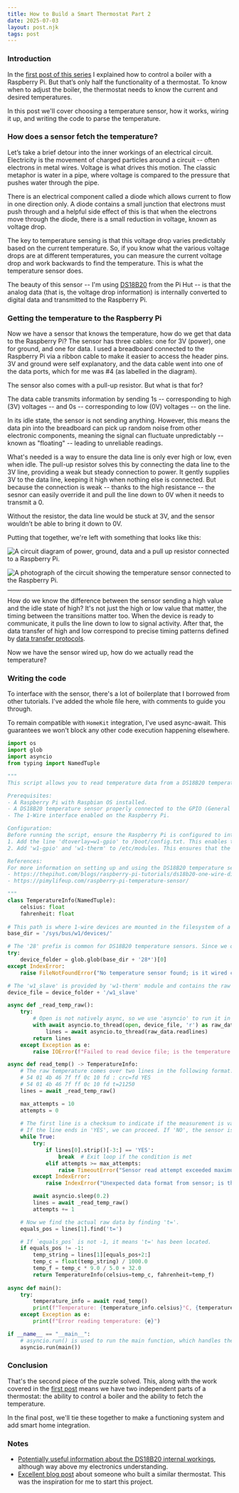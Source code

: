 ```yaml
---
title: How to Build a Smart Thermostat Part 2
date: 2025-07-03
layout: post.njk
tags: post
---
```


### Introduction

In the [first post of this series](/posts/published/how-to-build-a-smart-thermostat-part-1) I explained how to control a boiler with a Raspberry Pi. But that’s only half the functionality of a thermostat. To know when to adjust the boiler, the thermostat needs to know the current and desired temperatures.

In this post we'll cover choosing a temperature sensor, how it works, wiring it up, and writing the code to parse the temperature.

### How does a sensor fetch the temperature?

Let’s take a brief detour into the inner workings of an electrical circuit. Electricity is the movement of charged particles around a circuit -- often electrons in metal wires. Voltage is what drives this motion. The classic metaphor is water in a pipe, where voltage is compared to the pressure that pushes water through the pipe.

There is an electrical component called a diode which allows current to flow in one direction only. A diode contains a small junction that electrons must push through and a helpful side effect of this is that when the electrons move through the diode, there is a small reduction in voltage, known as voltage drop.

The key to temperature sensing is that this voltage drop varies predictably based on the current temperature. So, if you know what the various voltage drops are at different temperatures, you can measure the current voltage drop and work backwards to find the temperature. This is what the temperature sensor does. 

The beauty of this sensor -- I'm using [DS18B20](https://thepihut.com/products/waterproof-ds18b20-digital-temperature-sensor-extras?variant=27740417873) from the Pi Hut -- is that the analog data (that is, the voltage drop information) is internally converted to digital data and transmitted to the Raspberry Pi. 

### Getting the temperature to the Raspberry Pi

Now we have a sensor that knows the temperature, how do we get that data to the Raspberry Pi? The sensor has three cables: one for 3V (power), one for ground, and one for data. I used a breadboard connected to the Raspberry Pi via a ribbon cable to make it easier to access the header pins. 3V and ground were self explanatory, and the data cable went into one of the data ports, which for me was #4 (as labelled in the diagram). 

The sensor also comes with a pull-up resistor. But what is that for?

The data cable transmits information by sending 1s -- corresponding to high (3V) voltages -- and 0s -- corresponding to low (0V) voltages -- on the line. 

In its idle state, the sensor is not sending anything. However, this means the data pin into the breadboard can pick up random noise from other electronic components, meaning the signal can fluctuate unpredictably -- known as "floating" -- leading to unreliable readings. 

What's needed is a way to ensure the data line is only ever high or low, even when idle. The pull-up resistor solves this by connecting the data line to the 3V line, providing a weak but steady connection to power. It gently supplies 3V to the data line, keeping it high when nothing else is connected. But because the connection is weak -- thanks to the high resistance -- the sesnor can easily override it and pull the line down to 0V when it needs to transmit a 0.

Without the resistor, the data line would be stuck at 3V, and the sensor wouldn’t be able to bring it down to 0V.

Putting that together, we're left with something that looks like this:

![A circuit diagram of power, ground, data and a pull up resistor connected to a Raspberry Pi.](001.png)

![A photograph of the circuit showing the temperature sensor connected to the Raspberry Pi.](002.jpeg)

---

How do we know the difference between the sensor sending a high value and the idle state of high? It's not just the high or low value that matter, the timing between the transitions matter too. When the device is ready to communicate, it pulls the line down to low to signal activity. After that, the data transfer of high and low correspond to precise timing patterns defined by [data transfer protocols](https://cdn.shopify.com/s/files/1/0176/3274/files/DS18B20_8250021c-fcd0-4fb2-90e9-05d6c39d7d76.pdf?v=1676904940#page=15).

Now we have the sensor wired up, how do we actually read the temperature?

### Writing the code 

To interface with the sensor, there's a lot of boilerplate that I borrowed from other tutorials. I've added the whole file here, with comments to guide you through.

To remain compatible with `HomeKit` integration, I've used async-await. This guarantees we won't block any other code execution happening elsewhere.

```python
import os
import glob
import asyncio
from typing import NamedTuple

"""
This script allows you to read temperature data from a DS18B20 temperature sensor connected to a Raspberry Pi; temperature is returned in celsius and fahrenheit.

Prerequisites:
- A Raspberry Pi with Raspbian OS installed.
- A DS18B20 temperature sensor properly connected to the GPIO (General Purpose Input/Output) pins of the Raspberry Pi (see references).
- The 1-Wire interface enabled on the Raspberry Pi.

Configuration:
Before running the script, ensure the Raspberry Pi is configured to interface with the DS18B20 sensor:
1. Add the line 'dtoverlay=w1-gpio' to /boot/config.txt. This enables the 1-Wire interface on the GPIO pin used by the sensor.
2. Add 'w1-gpio' and 'w1-therm' to /etc/modules. This ensures that the necessary modules are loaded when the Raspberry Pi boots up.

References:
For more information on setting up and using the DS18B20 temperature sensor with a Raspberry Pi, visit:
- https://thepihut.com/blogs/raspberry-pi-tutorials/ds18b20-one-wire-digital-temperature-sensor-and-the-raspberry-pi
- https://pimylifeup.com/raspberry-pi-temperature-sensor/

"""
class TemperatureInfo(NamedTuple):
    celsius: float
    fahrenheit: float
  
# This path is where 1-wire devices are mounted in the filesystem of a Linux-based system.
base_dir = '/sys/bus/w1/devices/'

# The '28' prefix is common for DS18B20 temperature sensors. Since we only have 1 sensor, we just grab the first.
try:
    device_folder = glob.glob(base_dir + '28*')[0]
except IndexError:
    raise FileNotFoundError("No temperature sensor found; is it wired correctly?")

# The 'w1_slave' is provided by 'w1-therm' module and contains the raw temperature data from the sensor.
device_file = device_folder + '/w1_slave'

async def _read_temp_raw():
    try:
        # Open is not natively async, so we use 'asyncio' to run it in a threadpool
        with await asyncio.to_thread(open, device_file, 'r') as raw_data:
            lines = await asyncio.to_thread(raw_data.readlines)
        return lines
    except Exception as e:
        raise IOError(f"Failed to read device file; is the temperature sensor wired correctly? Error: {e}")

async def read_temp() -> TemperatureInfo:
    # The raw temperature comes over two lines in the following format:
    # 54 01 4b 46 7f ff 0c 10 fd : crc=fd YES
    # 54 01 4b 46 7f ff 0c 10 fd t=21250
    lines = await _read_temp_raw()

    max_attempts = 10
    attempts = 0
    
    # The first line is a checksum to indicate if the measurement is valid. 
    # If the line ends in 'YES', we can proceed. If 'NO', the sensor is not ready so we wait 0.2 seconds.
    while True:
        try:
            if lines[0].strip()[-3:] == 'YES':
                break  # Exit loop if the condition is met
            elif attempts >= max_attempts:
                raise TimeoutError("Sensor read attempt exceeded maximum retries.")
        except IndexError:
            raise IndexError("Unexpected data format from sensor; is the temperature sensor wired correctly?")

        await asyncio.sleep(0.2)
        lines = await _read_temp_raw()
        attempts += 1

    # Now we find the actual raw data by finding 't='.
    equals_pos = lines[1].find('t=')

    # If `equals_pos` is not -1, it means 't=' has been located.
    if equals_pos != -1:
        temp_string = lines[1][equals_pos+2:]
        temp_c = float(temp_string) / 1000.0
        temp_f = temp_c * 9.0 / 5.0 + 32.0
        return TemperatureInfo(celsius=temp_c, fahrenheit=temp_f)
    
async def main():
    try:
        temperature_info = await read_temp()
        print(f"Temperature: {temperature_info.celsius}°C, {temperature_info.fahrenheit}°F")
    except Exception as e:
        print(f"Error reading temperature: {e}")

if __name__ == "__main__":
    # asyncio.run() is used to run the main function, which handles the async call to read_temp
    asyncio.run(main())
```


### Conclusion

That's the second piece of the puzzle solved. This, along with the work covered in the [first post](/posts/published/how-to-build-a-smart-thermostat-part-1) means we have two independent parts of a thermostat: the ability to control a boiler and the ability to fetch the temperature.

In the final post, we'll tie these together to make a functioning system and add smart home integration.

### Notes
- [Potentially useful information about the DS18B20 internal workings](https://electronics.stackexchange.com/questions/722882/how-does-ds18b20-temperature-sensor-get-the-temperature), although way above my electronics understanding.
- [Excellent blog post](https://opensource.com/article/21/3/thermostat-raspberry-pi) about someone who built a similar thermostat. This was the inspiration for me to start this project.